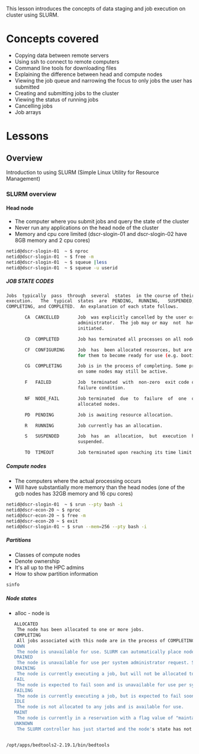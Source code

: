 This lesson introduces the concepts of data staging and job execution on cluster using SLURM.
# Concepts covered

* Copying data between remote servers
* Using ssh to connect to remote computers
* Command line tools for downloading files
* Explaining the difference between head and compute nodes
* Viewing the job queue and narrowing the focus to only jobs the user has submitted
* Creating and submitting jobs to the cluster
* Viewing the status of running jobs
* Cancelling jobs
* Job arrays

# Lessons

## Overview
Introduction to using SLURM (Simple Linux Utility for Resource Management)

### SLURM overview

#### Head node

* The computer where you submit jobs and query the state of the cluster
* Never run any applications on the head node of the cluster
* Memory and cpu core limited (dscr-slogin-01 and dscr-slogin-02 have 8GB memory and 2 cpu cores)

```bash
netid@dscr-slogin-01  ~ $ nproc
netid@dscr-slogin-01  ~ $ free -m
netid@dscr-slogin-01  ~ $ squeue |less
netid@dscr-slogin-01  ~ $ squeue -u userid
```
##### JOB STATE CODES
```bash
Jobs  typically  pass  through  several  states  in the course of their
execution.   The  typical  states  are  PENDING,  RUNNING,   SUSPENDED,
COMPLETING, and COMPLETED.  An explanation of each state follows.

       CA  CANCELLED       Job  was explicitly cancelled by the user or system
                           administrator.  The job may or may  not  have  been
                           initiated.

       CD  COMPLETED       Job has terminated all processes on all nodes.

       CF  CONFIGURING     Job  has  been allocated resources, but are waiting
                           for them to become ready for use (e.g. booting).

       CG  COMPLETING      Job is in the process of completing. Some processes
                           on some nodes may still be active.

       F   FAILED          Job  terminated  with  non-zero  exit code or other
                           failure condition.

       NF  NODE_FAIL       Job terminated  due  to  failure  of  one  or  more
                           allocated nodes.

       PD  PENDING         Job is awaiting resource allocation.

       R   RUNNING         Job currently has an allocation.

       S   SUSPENDED       Job  has  an  allocation,  but  execution  has been
                           suspended.

       TO  TIMEOUT         Job terminated upon reaching its time limit.
```

##### Compute nodes

* The computers where the actual processing occurs
* Will have substantially more memory than the head nodes (one of the gcb nodes has 32GB memory and 16 cpu cores)

```bash
netid@dscr-slogin-01  ~ $ srun --pty bash -i
netid@dscr-econ-20 ~ $ nproc
netid@dscr-econ-20 ~ $ free -m
netid@dscr-econ-20 ~ $ exit
netid@dscr-slogin-01 ~ $ srun --mem=256 --pty bash -i
```

##### Partitions

* Classes of compute nodes
* Denote ownership
* It's all up to the HPC admins
* How to show partition information

```bash
sinfo
```

##### Node states
* alloc - node is 

```bash
   ALLOCATED
    The node has been allocated to one or more jobs. 
   COMPLETING
    All jobs associated with this node are in the process of COMPLETING. This node state will be removed when all of the job's processes have terminated and the SLURM epilog program (if any) has terminated. See the Epilog parameter description in the slurm.conf man page for more information. 
   DOWN
    The node is unavailable for use. SLURM can automatically place nodes in this state if some failure occurs. System administrators may also explicitly place nodes in this state. If a node resumes normal operation, SLURM can automatically return it to service. See the ReturnToService and SlurmdTimeout parameter descriptions in the slurm.conf(5) man page for more information. 
   DRAINED
    The node is unavailable for use per system administrator request. See the update node command in the scontrol(1) man page or the slurm.conf(5) man page for more information. 
   DRAINING
    The node is currently executing a job, but will not be allocated to additional jobs. The node state will be changed to state DRAINED when the last job on it completes. Nodes enter this state per system administrator request. See the update node command in the scontrol(1) man page or the slurm.conf(5) man page for more information. 
   FAIL
    The node is expected to fail soon and is unavailable for use per system administrator request. See the update node command in the scontrol(1) man page or the slurm.conf(5) man page for more information. 
   FAILING
    The node is currently executing a job, but is expected to fail soon and is unavailable for use per system administrator request. See the update node command in the scontrol(1) man page or the slurm.conf(5) man page for more information. 
   IDLE
    The node is not allocated to any jobs and is available for use. 
   MAINT
    The node is currently in a reservation with a flag value of "maintainence". 
   UNKNOWN
    The SLURM controller has just started and the node's state has not yet been determined. 
```

```bash

/opt/apps/bedtools2-2.19.1/bin/bedtools
```

